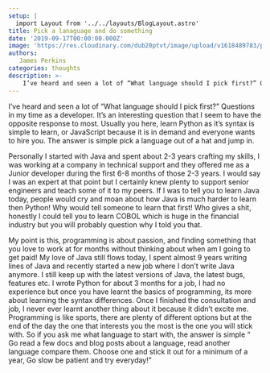 ```yaml
---
setup: |
  import Layout from '../../layouts/BlogLayout.astro'
title: Pick a lanaguage and do something
date: '2019-09-17T00:00:00.000Z'
image: 'https://res.cloudinary.com/dub20ptvt/image/upload/v1618489783/pick-a-language_tpbwg4.webp'
authors:
   James Perkins
categories: thoughts
description: >-
    I’ve heard and seen a lot of “What language should I pick first?” Questions in my time as a developer. It’s an interesting question that I seem to have the opposite response to most.
---
```


I’ve heard and seen a lot of “What language should I pick first?” Questions in my time as a developer. It’s an interesting question that I seem to have the opposite response to most. Usually you here, learn Python as it’s syntax is simple to learn, or JavaScript because it is in demand and everyone wants to hire you. The answer is simple pick a language out of a hat and jump in.

Personally I started with Java and spent about 2-3 years crafting my skills, I was working at a company in technical support and they offered me as a Junior developer during the first 6-8 months of those 2-3 years. I would say I was an expert at that point but I certainly knew plenty to support senior engineers and teach some of it to my peers.
If I was to tell you to learn Java today, people would cry and moan about how Java is much harder to learn then Python! Why would tell someone to learn that first! Who gives a shit, honestly I could tell you to learn COBOL which is huge in the financial industry but you will probably question why I told you that.

My point is this, programming is about passion, and finding something that you love to work at for months without thinking about when am I going to get paid! My love of Java still flows today, I spent almost 9 years writing lines of Java and recently started a new job where I don’t write Java anymore. I still keep up with the latest versions of Java, the latest bugs, features etc. I wrote Python for about 3 months for a job, I had no experience but once you have learnt the basics of programming, its more about learning the syntax differences. Once I finished the consultation and job, I never ever learnt another thing about it because it didn’t excite me.
Programming is like sports, there are plenty of different options but at the end of the day the one that interests you the most is the one you will stick with. So if you ask me what language to start with, the answer is simple “ Go read a few docs and blog posts about a language, read another language compare them. Choose one and stick it out for a minimum of a year, Go slow be patient and try everyday!”
